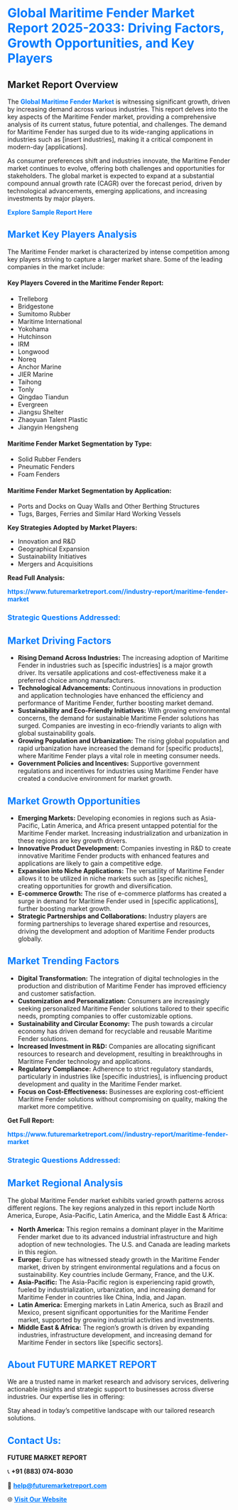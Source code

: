 <h1 style="color: #007BFF;">Global Maritime Fender Market Report 2025-2033: Driving Factors, Growth Opportunities, and Key Players</h1>

<section id="overview">
<h2>Market Report Overview</h2>
<p>The <a href="https://www.futuremarketreport.com//industry-report/maritime-fender-market" style="color: #007BFF; text-decoration: none;"><strong>Global Maritime Fender Market</strong></a> is witnessing significant growth, driven by increasing demand across various industries. This report delves into the key aspects of the Maritime Fender market, providing a comprehensive analysis of its current status, future potential, and challenges. The demand for Maritime Fender has surged due to its wide-ranging applications in industries such as [insert industries], making it a critical component in modern-day [applications].</p>
<p>As consumer preferences shift and industries innovate, the Maritime Fender market continues to evolve, offering both challenges and opportunities for stakeholders. The global market is expected to expand at a substantial compound annual growth rate (CAGR) over the forecast period, driven by technological advancements, emerging applications, and increasing investments by major players.</p>
</section>

<section id="overview">
<p><a href="https://www.futuremarketreport.com//request-sample/reportId=86901" style="color: #007BFF; text-decoration: none;"><strong>Explore Sample Report Here</strong></a></p>
</section>

<section id="key-players">
<h2 style="color: #007BFF;">Market Key Players Analysis</h2>
<p>The Maritime Fender market is characterized by intense competition among key players striving to capture a larger market share. Some of the leading companies in the market include:</p>
<h4>Key Players Covered in the Maritime Fender Report:</h4>
<ul><li>Trelleborg</li><li>Bridgestone</li><li>Sumitomo Rubber</li><li>Maritime International</li><li>Yokohama</li><li>Hutchinson</li><li>IRM</li><li>Longwood</li><li>Noreq</li><li>Anchor Marine</li><li>JIER Marine</li><li>Taihong</li><li>Tonly</li><li>Qingdao Tiandun</li><li>Evergreen</li><li>Jiangsu Shelter</li><li>Zhaoyuan Talent Plastic</li><li>Jiangyin Hengsheng</li></ul>
<h4>Maritime Fender Market Segmentation by Type:</h4>
<ul><li>Solid Rubber Fenders</li><li>Pneumatic Fenders</li><li>Foam Fenders</li></ul>

<h4>Maritime Fender Market Segmentation by Application:</h4>
<ul><li>Ports and Docks on Quay Walls and Other Berthing Structures</li><li>Tugs, Barges, Ferries and Similar Hard Working Vessels</li></ul>
<p><strong>Key Strategies Adopted by Market Players:</strong></p>
<ul>
<li>Innovation and R&D</li>
<li>Geographical Expansion</li>
<li>Sustainability Initiatives</li>
<li>Mergers and Acquisitions</li>
</ul>
</section>

<section>
<p><strong>Read Full Analysis: </strong></p><a href="https://www.futuremarketreport.com//industry-report/maritime-fender-market" style="color: #007BFF; text-decoration: none;"><strong>https://www.futuremarketreport.com//industry-report/maritime-fender-market</strong></a>
<h3 style="color: #007BFF;">Strategic Questions Addressed:</h3>
</section>

<section id="driving-factors">
<h2 style="color: #007BFF;">Market Driving Factors</h2>
<ul>
<li><strong>Rising Demand Across Industries:</strong> The increasing adoption of Maritime Fender in industries such as [specific industries] is a major growth driver. Its versatile applications and cost-effectiveness make it a preferred choice among manufacturers.</li>
<li><strong>Technological Advancements:</strong> Continuous innovations in production and application technologies have enhanced the efficiency and performance of Maritime Fender, further boosting market demand.</li>
<li><strong>Sustainability and Eco-Friendly Initiatives:</strong> With growing environmental concerns, the demand for sustainable Maritime Fender solutions has surged. Companies are investing in eco-friendly variants to align with global sustainability goals.</li>
<li><strong>Growing Population and Urbanization:</strong> The rising global population and rapid urbanization have increased the demand for [specific products], where Maritime Fender plays a vital role in meeting consumer needs.</li>
<li><strong>Government Policies and Incentives:</strong> Supportive government regulations and incentives for industries using Maritime Fender have created a conducive environment for market growth.</li>
</ul>
</section>

<section id="growth-opportunities">
<h2 style="color: #007BFF;">Market Growth Opportunities</h2>
<ul>
<li><strong>Emerging Markets:</strong> Developing economies in regions such as Asia-Pacific, Latin America, and Africa present untapped potential for the Maritime Fender market. Increasing industrialization and urbanization in these regions are key growth drivers.</li>
<li><strong>Innovative Product Development:</strong> Companies investing in R&D to create innovative Maritime Fender products with enhanced features and applications are likely to gain a competitive edge.</li>
<li><strong>Expansion into Niche Applications:</strong> The versatility of Maritime Fender allows it to be utilized in niche markets such as [specific niches], creating opportunities for growth and diversification.</li>
<li><strong>E-commerce Growth:</strong> The rise of e-commerce platforms has created a surge in demand for Maritime Fender used in [specific applications], further boosting market growth.</li>
<li><strong>Strategic Partnerships and Collaborations:</strong> Industry players are forming partnerships to leverage shared expertise and resources, driving the development and adoption of Maritime Fender products globally.</li>
</ul>
</section>

<section id="trending-factors">
<h2 style="color: #007BFF;">Market Trending Factors</h2>
<ul>
<li><strong>Digital Transformation:</strong> The integration of digital technologies in the production and distribution of Maritime Fender has improved efficiency and customer satisfaction.</li>
<li><strong>Customization and Personalization:</strong> Consumers are increasingly seeking personalized Maritime Fender solutions tailored to their specific needs, prompting companies to offer customizable options.</li>
<li><strong>Sustainability and Circular Economy:</strong> The push towards a circular economy has driven demand for recyclable and reusable Maritime Fender solutions.</li>
<li><strong>Increased Investment in R&D:</strong> Companies are allocating significant resources to research and development, resulting in breakthroughs in Maritime Fender technology and applications.</li>
<li><strong>Regulatory Compliance:</strong> Adherence to strict regulatory standards, particularly in industries like [specific industries], is influencing product development and quality in the Maritime Fender market.</li>
<li><strong>Focus on Cost-Effectiveness:</strong> Businesses are exploring cost-efficient Maritime Fender solutions without compromising on quality, making the market more competitive.</li>
</ul>
</section>

<section>
<p><strong>Get Full Report: </strong></p><a href="https://www.futuremarketreport.com//industry-report/maritime-fender-market" style="color: #007BFF; text-decoration: none;"><strong>https://www.futuremarketreport.com//industry-report/maritime-fender-market</strong></a>
<h3 style="color: #007BFF;">Strategic Questions Addressed:</h3>
</section>


<section id="regional-analysis">
<h2 style="color: #007BFF;">Market Regional Analysis</h2>
<p>The global Maritime Fender market exhibits varied growth patterns across different regions. The key regions analyzed in this report include North America, Europe, Asia-Pacific, Latin America, and the Middle East & Africa:</p>
<ul>
<li><strong>North America:</strong> This region remains a dominant player in the Maritime Fender market due to its advanced industrial infrastructure and high adoption of new technologies. The U.S. and Canada are leading markets in this region.</li>
<li><strong>Europe:</strong> Europe has witnessed steady growth in the Maritime Fender market, driven by stringent environmental regulations and a focus on sustainability. Key countries include Germany, France, and the U.K.</li>
<li><strong>Asia-Pacific:</strong> The Asia-Pacific region is experiencing rapid growth, fueled by industrialization, urbanization, and increasing demand for Maritime Fender in countries like China, India, and Japan.</li>
<li><strong>Latin America:</strong> Emerging markets in Latin America, such as Brazil and Mexico, present significant opportunities for the Maritime Fender market, supported by growing industrial activities and investments.</li>
<li><strong>Middle East & Africa:</strong> The region’s growth is driven by expanding industries, infrastructure development, and increasing demand for Maritime Fender in sectors like [specific sectors].</li>
</ul>
</section>

<footer>
<h2 style="color: #007BFF;">About FUTURE MARKET REPORT</h2>
<p>We are a trusted name in market research and advisory services, delivering actionable insights and strategic support to businesses across diverse industries. Our expertise lies in offering:</p>

<p>Stay ahead in today’s competitive landscape with our tailored research solutions.</p>

<h2 style="color: #007BFF;">Contact Us:</h2>
<p><strong>FUTURE MARKET REPORT</strong></p>
<p>📞 <strong>+91 (883) 074-8030</strong></p>
<p>📧 <strong><a href="mailto:help@futuremarketreport.com" style="color: #007BFF;">help@futuremarketreport.com</a></strong></p>
<p>🌐 <strong><a href="https://www.futuremarketreport.com/" style="color: #007BFF;">Visit Our Website</a></strong></p>
</footer>